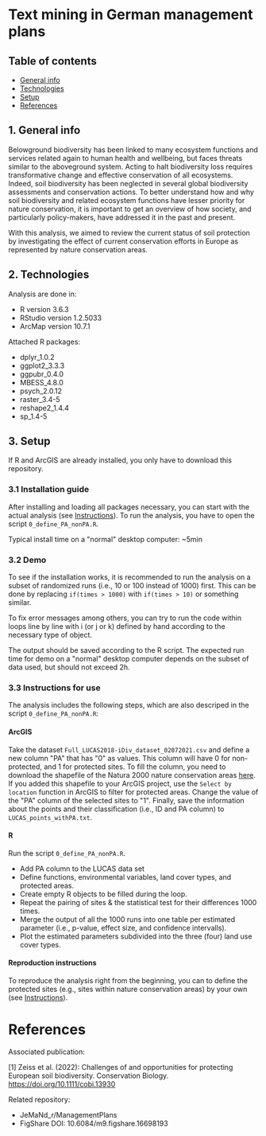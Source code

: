 # Text mining in German management plans

## Table of contents

* [General info](#1-general-info)
* [Technologies](#2-technologies)
* [Setup](#3-setup)
* [References](#references)


## 1. General info

Belowground biodiversity has been linked to many ecosystem functions and services related again to human health and wellbeing, but faces threats similar to the aboveground system. Acting to halt biodiversity loss requires transformative change and effective conservation of all ecosystems. Indeed, soil biodiversity has been neglected in several global biodiversity assessments and conservation actions. To better understand how and why soil biodiversity and related ecosystem functions have lesser priority for nature conservation, it is important to get an overview of how society, and particularly policy-makers, have addressed it in the past and present. 

With this analysis, we aimed to review the current status of soil protection by investigating the effect of current conservation efforts in Europe as represented by nature conservation areas.

## 2. Technologies

Analysis are done in:
* R version 3.6.3
* RStudio version 1.2.5033
* ArcMap version 10.7.1

Attached R packages:

* dplyr_1.0.2  
* ggplot2_3.3.3      
* ggpubr_0.4.0  
* MBESS_4.8.0  
* psych_2.0.12   
* raster_3.4-5
* reshape2_1.4.4    
* sp_1.4-5  

## 3. Setup

If R and ArcGIS are already installed, you only have to download this repository.

### 3.1 Installation guide

After installing and loading all packages necessary, you can start with the actual analysis (see [Instructions](#33-instructions-for-use)). 
To run the analysis, you have to open the script `0_define_PA_nonPA.R`.

Typical install time on a "normal" desktop computer: ~5min


### 3.2 Demo

To see if the installation works, it is recommended to run the analysis on a subset of randomized runs (i.e., 10 or 100 instead of 1000) first. This can be done by replacing `if(times > 1000)` with `if(times > 10)` or something similar.

To fix error messages among others, you can try to run the code within loops line by line with i (or j or k) defined by hand according to the necessary type of object.

The output should be saved according to the R script. The expected run time for demo on a "normal" desktop computer depends on the subset of data used, but should not exceed 2h.

### 3.3 Instructions for use

The analysis includes the following steps, which are also descriped in the script `0_define_PA_nonPA.R`: 

#### ArcGIS

Take the dataset `Full_LUCAS2018-iDiv_dataset_02072021.csv` and define a new column "PA" that has "0" as values. This column will have 0 for non-protected, and 1 for protected sites. To fill the column, you need to download the shapefile of the Natura 2000 nature conservation areas [here](https://www.eea.europa.eu/data-and-maps/data/natura-12/natura-2000-spatial-data/natura-2000-shapefile-1). If you added this shapefile to your ArcGIS project, use the `Select by location` function in ArcGIS to filter for protected areas. Change the value of the "PA" column of the selected sites to "1". Finally, save the information about the points and their classification (i.e., ID and PA column) to `LUCAS_points_withPA.txt`.

#### R

Run the script `0_define_PA_nonPA.R`.

* Add PA column to the LUCAS data set
* Define functions, environmental variables, land cover types, and protected areas.
* Create empty R objects to be filled during the loop.
* Repeat the pairing of sites & the statistical test for their differences 1000 times.
* Merge the output of all the 1000 runs into one table per estimated parameter (i.e., p-value, effect size, and confidence intervalls). 
* Plot the estimated parameters subdivided into the three (four) land use cover types.

#### Reproduction instructions

To reproduce the analysis right from the beginning, you can to define the protected sites (e.g., sites within nature conservation areas) by your own (see [Instructions](#arcgis)).

# References

Associated publication:

[1] Zeiss et al. (2022): Challenges of and opportunities for protecting European soil biodiversity. Conservation Biology. https://doi.org/10.1111/cobi.13930

Related repository:

* JeMaNd_r/ManagementPlans
* FigShare DOI: 10.6084/m9.figshare.16698193
